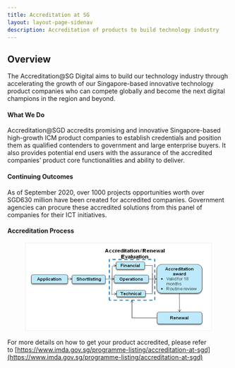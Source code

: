 ```yaml
---
title: Accreditation at SG
layout: layout-page-sidenav
description: Accreditation of products to build technology industry
---
```

Overview
--------

The Accreditation@SG Digital aims to build our technology industry through accelerating the growth of our Singapore-based innovative technology product companies who can compete globally and become the next digital champions in the region and beyond.

#### What We Do

Accreditation@SGD accredits promising and innovative Singapore-based high-growth ICM product companies to establish credentials and position them as qualified contenders to government and large enterprise buyers. It also provides potential end users with the assurance of the accredited companies’ product core functionalities and ability to deliver.

#### Continuing Outcomes

As of September 2020, over 1000 projects opportunities worth over SGD630 million have been created for accredited companies. Government agencies can procure these accredited solutions from this panel of companies for their ICT initiatives.

#### Accreditation Process

<figure style="text-align: center">
  <img src="/assets/img/accreditation_process.jpg" alt="Accreditation process workflow" />
</figure>

For more details on how to get your product accredited, please refer to [https://www.imda.gov.sg/programme-listing/accreditation-at-sgd](https://www.imda.gov.sg/programme-listing/accreditation-at-sgd)
